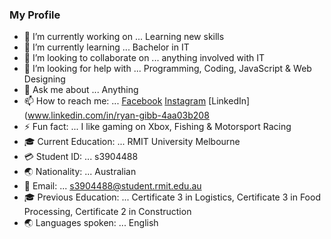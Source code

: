 ### My Profile

- 🔭 I’m currently working on ... Learning new skills
- 🌱 I’m currently learning ... Bachelor in IT
- 👯 I’m looking to collaborate on ... anything involved with IT
- 🤔 I’m looking for help with ... Programming, Coding, JavaScript & Web Designing
- 💬 Ask me about ... Anything
- 📫 How to reach me: ...  [Facebook](https://www.facebook.com/Shad0wMan13)  [Instagram](https://www.instagram.com/shad0wman13/)  [LinkedIn](www.linkedin.com/in/ryan-gibb-4aa03b208
- ⚡ Fun fact: ... I like gaming on Xbox, Fishing & Motorsport Racing
- 🎓 Current Education: ... RMIT University Melbourne
- 💳 Student ID: ... s3904488
- 🌏 Nationality: ... Australian
- 📧 Email: ... s3904488@student.rmit.edu.au
- 🎓 Previous Education: ... Certificate 3 in Logistics, Certificate 3 in Food Processing, Certificate 2 in Construction
- 🌏 Languages spoken: ... English
